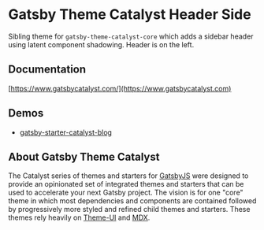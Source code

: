 # Gatsby Theme Catalyst Header Side

Sibling theme for `gatsby-theme-catalyst-core` which adds a sidebar header using latent component shadowing. Header is on the left.

## Documentation

[https://www.gatsbycatalyst.com/](https://www.gatsbycatalyst.com)

## Demos

- [gatsby-starter-catalyst-blog](https://gatsby-starter-catalyst-blog.netlify.app/)

## About Gatsby Theme Catalyst

The Catalyst series of themes and starters for [GatsbyJS](https://www.gatsbyjs.org/) were designed to provide an opinionated set of integrated themes and starters that can be used to accelerate your next Gatsby project. The vision is for one "core" theme in which most dependencies and components are contained followed by progressively more styled and refined child themes and starters. These themes rely heavily on [Theme-UI](https://theme-ui.com/) and [MDX](https://mdxjs.com/getting-started/gatsby/).
